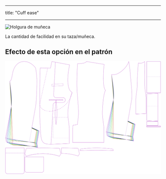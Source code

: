 - - -
title: "Cuff ease"
- - -

![Holgura de muñeca](cuffease.svg)

La cantidad de facilidad en su taza/muñeca.

## Efecto de esta opción en el patrón

![Esta imagen muestra el efecto de esta opción superponiendo varias variantes que tienen un valor diferente para esta opción](jaeger_cuffease_sample.svg "Effect of this option on the pattern")
